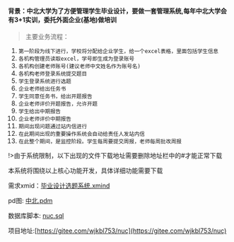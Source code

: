  #### 背景：中北大学为了方便管理学生毕业设计，要做一套管理系统,每年中北大学会有3+1实训，委托外面企业(基地)做培训

> 主要业务流程：

1. `第一阶段为线下进行，学校将分配给企业学生，给一个excel表格，里面包括学生信息`
2. `各机构管理员读取excel，学号即生成为登录账号`
3. `各机构创建老师账号(建议老师中文姓名作为账号名)`
4. `各机构老师登录系统提交题目`
5. `学生登录系统进行选题`
6. `企业老师给出任务书`
7. `学生同意任务书，给出开题报告`
8. `企业老师评价开题报告，允许开题`
9. `学生给出中期报告`
10. `企业老师评价中期报告`
11. `期间出现问题通过站内信进行`
12. `在此期间出现的重要操作系统会自动给责任人发站内信`
12. `在此整个期间，是监控阶段。学生每周要提交周报，老师每周批改周报`

!>由于系统限制，以下出现的文件下载地址需要删除地址栏中的#才能正常下载

本系统将围绕以上核心功能开发，具体详细功能需要下载

需求xmid：[毕业设计选题系统.xmind](jar/毕业设计选题系统.xmind ':ignore')

pd图: [中北.pdm](jar/中北.pdm ':ignore')

数据库脚本: [nuc.sql](jar/nuc.sql ':ignore')

项目地址:[https://gitee.com/wjkbl753/nuc](https://gitee.com/wjkbl753/nuc)


